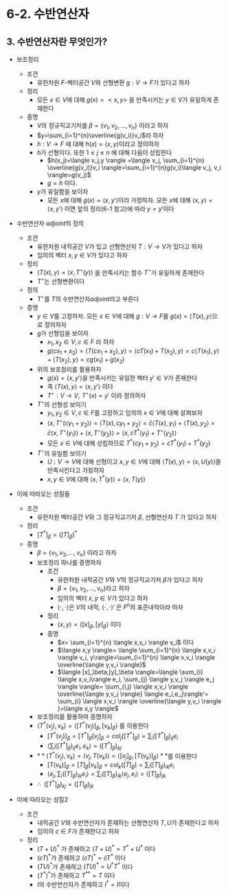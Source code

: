 # 6-2. 수반연산자

## 3. 수반연산자란 무엇인가?

- 보조정리
    - 조건
        - 유한차원 $F$-벡터공간 $V$와 선형변환 $g:V \rightarrow F$가 있다고 하자
    - 정리
        - 모든 $x \in V$에 대해 $g(x)= < x,y >$ 을 만족시키는 $y \in V$가 유일하게 존재한다
    - 증명
        - $V$의 정규직교기저를 $\beta = \{v_1,v_2,...,v_n\}$ 이라고 하자
        - $y=\sum_{i=1}^{n}\overline{g(v_i)}v_i$라 하자
        - $h: V \rightarrow F$ 에 대해 $h(x)=\langle x,y \rangle$이라고 정의하자
        - $h$가 선형이다. 또한 $1 \le j \le n$ 에 대해 다음이 성립한다
            - $h(v_j)=\langle v_j,y \rangle =\langle v_j, \sum_{i=1}^{n} \overline{g(v_i)}v_i \rangle=\sum_{i=1}^{n}g(v_i)\langle v_j, v_i \rangle=g(v_j)$
            - $g=h$ 이다.
        - $y$가 유일함을 보이자
            - 모든 $x$에 대해 $g(x)=\langle x,y' \rangle$이라 가정하자. 모든 $x$에 대해 $\langle x,y \rangle = \langle x,y' \rangle$ 이면 앞의 정리(6-1 참고)에 따라 $y=y'$이다
            
- 수반연산자 $adjoint$의 정의
    - 조건
        - 유한차원 내적공간 $V$가 있고 선형연산자 $T:V\rightarrow V$가 있다고 하자
        - 임의의 벡터 $x,y \in V$가 있다고 하자
    - 정리
        - $\langle T(x),y\rangle =\langle x,T^\star(y) \rangle$  을 만족시키는 함수 $T^\star$가 유일하게 존재한다
        - $T^\star$는 선형변환이다
    - 정의
        - $T^\star$를 $T$의 수반연산자$adjoi nt$라고 부른다
    - 증명
        - $y \in V$를 고정하자. 모든 $x \in V$에 대해 $g:V \rightarrow F$를 $g(x)= \langle T(x),y \rangle$으로 정의하자
        - $g$가 선형임을 보이자
            - $x_1,x_2 \in V, c\in F$ 라 하자
            - $g(cx_1+x_2)=\langle T(cx_1+x_2),y \rangle= \langle cT(x_1)+T(x_2),y \rangle=c\langle T(x_1),y \rangle+ \langle T(x_2),y \rangle=cg(x_1)+g(x_2)$
        - 위의 보조정리를 활용하자
            - $g(x)=\langle x,y' \rangle$을 만족시키는 유일한 벡터 $y' \in V$가 존재한다
            - 즉 $\langle T(x),y \rangle = \langle x,y' \rangle$ 이다
            - $T^\star :V \rightarrow V ,\,\,T^\star(x)=y'$ 이라 정의하자
        - $T^\star$의 선형성 보이기
            - $y_1,y_2 \in V, c \in F$를 고정하고 임의의 $x \in V$에 대해 살펴보자
            - $\langle x,T^\star(cy_1+y_2) \rangle = \langle T(x),cy_1+y_2\rangle = \bar{c}\langle T(x),y_1 \rangle +\langle T(x),y_2 \rangle=\bar{c}\langle x,T^\star(y_1) \rangle + \langle x, T^\star( y_2) \rangle=\langle x,c T^*(y_1)+T^\star(y_2)\rangle$
            - 모든 $x\in V$에 대해 성립하므로 $T^*(cy_1+y_2)=cT^*(y_1)+T^*(y_2)$
        - $T^\star$의 유일함 보이기
            - $U:V \rightarrow V$에 대해 선형이고 $x,y\in V$에 대해 $\langle T(x),y \rangle = \langle x,U(y) \rangle$을 만족시킨다고 가정하자
            - $x,y\in V$에 대해 $\langle x,T^*(y)\rangle= \langle x,T(y) \rangle$

- 이에 따라오는 성질들
    - 조건
        - 유한차원 벡터공간 $V$와 그 정규직교기저 $\beta$, 선형연산자 $T$
        가 있다고 하자
    - 정리
        - $[T^*]_{\beta}= ([T]_{\beta})^*$
    - 증명
        - $\beta =\{v_1,v_2,...,v_n \}$ 이라고 하자
        - 보조정리 하나를 증명하자
            - 조건
                - 유한차원 내적공간 $V$와 $V$의 정규직교기저 $\beta$가 있다고 하자
                - $\beta =\{v_1,v_2,...,v_n \}$라고 하자
                - 임의의 벡터 $x,y \in V$가 있다고 하자
                - $\langle \cdot,\cdot \rangle$은 $V$의 내적, $\langle \cdot,\cdot \rangle'$ 은 $F^n$의 표준내적이라 하자
            - 정리
                - $\langle x,y \rangle = \langle [x]_\beta,[y]_\beta \rangle$ 이다
            - 증명
                - $x= \sum_{i=1}^{n} \langle x,v_i \rangle v_i$ 이다
                - $\langle x,y \rangle= \langle \sum_{i=1}^{n} \langle x,v_i \rangle v_i, y\rangle=\sum_{i=1}^{n} \langle x,v_i \rangle \overline{\langle y,v_i \rangle}$
                - $\langle [x]_\beta,[y]_\beta \rangle=\langle \sum_{i} \langle x,v_i\rangle e_i, \sum_{j} \langle y,v_j \rangle e_j \rangle \rangle= \sum_{i,j} \langle x,v_i \rangle \overline{\langle y,v_j \rangle} \langle e_i,e_j\rangle'= \sum_{i} \langle x,v_i \rangle \overline{\langle y,v_i \rangle }=\langle x,y \rangle$
        - 보조정리를 활용하여 증명하자
        - $\langle T^*(v_j),v_k\rangle = \langle [T^*(v_j)]_\beta,[v_k]_\beta \rangle$ 를 이용한다
            - $[T^*(v_j)]_\beta= [T^*]_\beta[v_j]_\beta=col_j([T^*]_\beta)=\sum_{i} ([T^*]_{\beta})_{ij}e_i$
            - $\langle \sum_{i} ([T^*]_{\beta})_{ij}e_i, e_k \rangle=([T^*]_\beta)_{kj}$
        - $**\langle T^*(v_j),v_k\rangle =\langle v_j,T(v_k) \rangle=\langle [v_j]_\beta,[T(v_k)]_\beta \rangle**$를 이용한다
            - $[T(v_k)]_\beta=[T]_\beta[v_k]_\beta=col_k([T]_\beta)=\sum_{i} ([T]_{\beta})_{ik}e_i$
            - $\langle e_j,\sum_{i} ([T]_{\beta})_{ik}e_i \rangle= \sum_{i} ([T]_\beta)_{ik} \langle e_j,e_i \rangle= ([T]_\beta)_{jk}$
        - $\therefore \,\,\, ([T^*]_\beta)_{kj}= ([T]_\beta)_{jk}$
    
- 이에 따라오는 성질2
    - 조건
        - 내적공간 $V$와 수반연산자가 존재하는 선형연산자 $T,U$가 존재한다고 하자
        - 임의의 $c \in F$가 존재한다고 하자
    - 정리
        - $(T+U)^*$ 가 존재하고 $(T+U)^*=T^*+U^*$ 이다
        - $(cT)^*$가 존재하고 $(cT)^*=\bar{c}T^*$ 이다
        - $(TU)^*$가 존재하고 $(TU)^*=U^*T^*$ 이다
        - $(T^*)^*$가 존재하고 $T^{**}=T$ 이다
        - $I$의 수반연산자가 존재하고 $I^*=I$이다